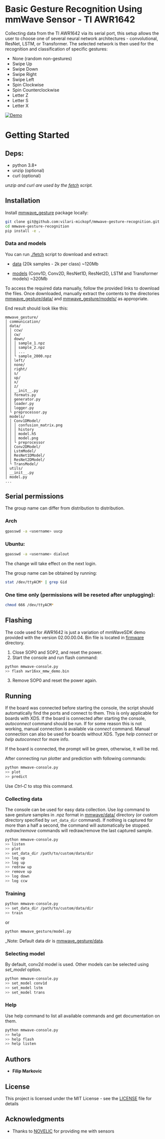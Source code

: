 # Basic Gesture Recognition Using mmWave Sensor - TI AWR1642

Collecting data from the TI AWR1642 via its serial port, this setup allows the user to choose one of several neural network architectures - convolutional, ResNet, LSTM, or Transformer.
The selected network is then used for the recognition and classification of specific gestures:
- None (random non-gestures)
- Swipe Up
- Swipe Down
- Swipe Right
- Swipe Left
- Spin Clockwise
- Spin Counterclockwise
- Letter Z
- Letter S
- Letter X

[![Demo](https://i.imgur.com/QJKJhld.png)](https://drive.google.com/file/d/1CCb8JBcAVc_qRKH24a_IKks0S9raUnme/view?usp=sharing)


# Getting Started

## Deps:
- python 3.8+
- unzip (optional)
- curl (optional)

_unzip and curl are used by the [fetch](./fetch) script._


## Installation

Install [mmwave_gesture](./mmwave_gesture/) package locally:

```bash
git clone git@github.com:vilari-mickopf/mmwave-gesture-recognition.git
cd mmwave-gesture-recognition
pip install -e .
```

### Data and models
You can run [./fetch](./fetch) script to download and extract:

- [data](https://www.dropbox.com/scl/fi/y431rn0eauy2qkiz0y0g2/data.zip?rlkey=punhs9iquojldn6ug2owgnkbv&dl=0) (20k samples - 2k per class) ~120Mb

- [models](https://www.dropbox.com/scl/fi/ni8ioomcqzjvocfj9gx1j/models.zip?rlkey=pf0g7tpi20zn3idowptw9y9fe&dl=0) (Conv1D, Conv2D, ResNet1D, ResNet2D, LSTM and Transformer models) ~320Mb

To access the required data manually, follow the provided links to download the files.
Once downloaded, manually extract the contents to the directories [mmwave_gesture/data/](mmwave_gesture/data/) and [mmwave_gesture/models/](mmwave_gesture/models/) as appropriate.

End result should look like this:
```
mmwave_gesture/
│ communication/
│ data/
│ │ ccw/
│ │ cw/
│ │ down/
│ │ │ sample_1.npz
│ │ │ sample_2.npz
│ │ │ ...
│ │ └ sample_2000.npz
│ │ left/
│ │ none/
│ │ right/
│ │ s/
│ │ up/
│ │ x/
│ │ z/
│ │ __init__.py
│ │ formats.py
│ │ generator.py
│ │ loader.py
│ │ logger.py
│ └ preprocessor.py
│ models/
│ │ Conv1DModel/
│ │ │ confusion_matrix.png
│ │ │ history
│ │ │ model.h5
│ │ │ model.png
│ │ └ preprocessor
│ │ Conv2DModel/
│ │ LstmModel/
│ │ ResNet1DModel/
│ │ ResNet2DModel/
│ └ TransModel/
│ utils/
│ __init__.py
│ model.py
...
```

## Serial permissions

The group name can differ from distribution to distribution.


### Arch

```bash
gpasswd -a <username> uucp
```

### Ubuntu:

```bash
gpasswd -a <username> dialout
```

The change will take effect on the next login.

The group name can be obtained by running:

```bash
stat /dev/ttyACM* | grep Gid
```

### One time only (permissions will be reseted after unplugging):

```bash
chmod 666 /dev/ttyACM*
```

## Flashing

The code used for AWR1642 is just a variation of mmWaveSDK demo provided with
the version 02.00.00.04. Bin file is located in [firmware](./firmware/) directory.

1. Close SOP0 and SOP2, and reset the power.
2. Start the console and run flash command:
```bash
python mmwave-console.py
>> flash xwr16xx_mmw_demo.bin
```
3. Remove SOP0 and reset the power again.


## Running

If the board was connected before starting the console, the script should automatically find the ports and connect to them. This is only applicable for boards with XDS. If the board is connected after starting the console, _autoconnect_ command should be run. If for some reason this is not working, manual connection is available via _connect_ command. Manual connection can also be used for boards without XDS. Type _help connect_ or _help autoconnect_ for more info.

If the board is connected, the prompt will be green, otherwise, it will be red.

After connecting run plotter and prediction with following commands:

```bash
python mmwave-console.py
>> plot
>> predict
```

Use _Ctrl-C_ to stop this command.


### Collecting data

The console can be used for easy data collection. Use _log_ command to save gesture samples in .npz format in [mmwave/data/](./mmwave/data/) directory (or custom directory specified by `set_data_dir` command). If nothing is captured for more than a half a second, the command will automatically be stopped. _redraw_/_remove_ commands will redraw/remove the last captured sample.

```bash
python mmwave-console.py
>> listen
>> plot
>> set_data_dir /path/to/custom/data/dir
>> log up
>> log up
>> redraw up
>> remove up
>> log down
>> log ccw
```

### Training

```bash
python mmwave-console.py
>> set_data_dir /path/to/custom/data/dir
>> train
```

or

```bash
python mmwave_gesture/model.py
```

_Note: Default data dir is [mmwave_gesture/data](mmwave_gesture/data).

### Selecting model
By default, conv2d model is used. Other models can be selected using _set_model_ option.
```bash
python mmwave-console.py
>> set_model conv1d
>> set_model lstm
>> set_model trans
```

### Help

Use help command to list all available commands and get documentation on them.

```bash
python mmwave-console.py
>> help
>> help flash
>> help listen
```

## Authors

* **Filip Markovic**

## License

This project is licensed under the MIT License - see the [LICENSE](./LICENSE) file for details

## Acknowledgments

* Thanks to [NOVELIC](https://www.novelic.com/) for providing me with sensors
